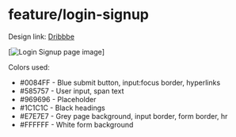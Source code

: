 # feature/login-signup

Design link: [Dribbbe](https://dribbble.com/shots/16502934-Sign-up-Log-in)

[![Login Signup page image](./images/reference.jpg)]

Colors used:

- #0084FF - Blue submit button, input:focus border, hyperlinks
- #585757 - User input, span text
- #969696 - Placeholder
- #1C1C1C - Black headings
- #E7E7E7 - Grey page background, input border, form border, hr
- #FFFFFF - White form background
